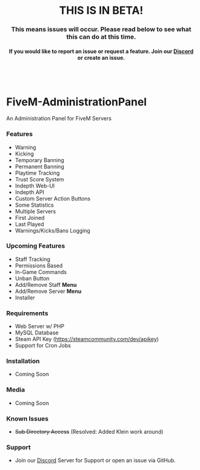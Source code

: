 <p align="center">
  <h1 align="center">
      THIS IS IN BETA!
  </h1>
  <h3 align="center">
      This means issues will occur. Please read below to see what this can do at this time.
  </h3>
  <h4 align="center">
      If you would like to report an issue or request a feature. Join our <a href="https://discord.gg/EgWrfBy">Discord</a> or create an issue.
  </h4>
</p>

<br/>
<br/>

# FiveM-AdministrationPanel
An Administration Panel for FiveM Servers


### Features
* Warning
* Kicking
* Temporary Banning
* Permanent Banning
* Playtime Tracking
* Trust Score System
* Indepth Web-UI
* Indepth API
* Custom Server Action Buttons
* Some Statistics
* Multiple Servers
* First Joined
* Last Played
* Warnings/Kicks/Bans Logging

### Upcoming Features
* Staff Tracking
* Permissions Based
* In-Game Commands
* Unban Button
* Add/Remove Staff **Menu**
* Add/Remove Server **Menu**
* Installer

### Requirements
* Web Server w/ PHP
* MySQL Database
* Steam API Key (https://steamcommunity.com/dev/apikey)
* Support for Cron Jobs


### Installation
* Coming Soon


### Media
* Coming Soon


### Known Issues
* ~~Sub Directory Access~~ (Resolved: Added Klein work around)


### Support
* Join our [Discord](https://discord.gg/EgWrfBy) Server for Support or open an issue via GitHub.
